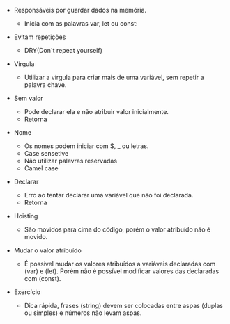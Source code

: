 * Responsáveis por guardar dados na memória.
  - Inicia com as palavras var, let ou const:
  <!-- 
  - var nome = 'Natan';
  - let idade = 18;
  - const possuiFaculdade = true;
  -->

* Evitam repetições
  - DRY(Don´t repeat yourself)
    <!-- 
    - var preco = 20;
    - var totalComprado = 5;
    - var precoTotal = preco * totalComprado; 
    -->

* Vírgula
  - Utilizar a vírgula para criar mais de uma variável, sem repetir a palavra chave.
    <!-- 
    var nome = 'Natan',
      idade = 28,
      possuiFaculdade = true; 
    -->

* Sem valor
  - Pode declarar ela e não atribuir valor inicialmente.
    <!-- var precoAplicativo; -->
  - Retorna 
    <!-- undefined -->

* Nome
  - Os nomes podem iniciar com $, _ ou letras.
    <!-- Podem conter números mas não iniciar com eles -->
  - Case sensetive
    <!-- nome é diferente de Nome -->
  - Não utilizar palavras reservadas
    <!-- https://www.w3schools.com/js/js_reserved.asp -->
  - Camel case
    <!-- é comum normeamos assim: abrirModal -->

* Declarar
  - Erro ao tentar declarar uma variável que não foi declarada.
    <!-- console.log(nome) -->
  - Retorna
    <!--nome is not defined -->

* Hoisting
  - São movidos para cima do código, porém o valor atribuído não é movido.
    <!-- 
    var comida;
    console.log(comida);
    // Retorna undefined
    comida = 'Pizza';
    console.log(comida);
    // Retorna Pizza 
    -->

* Mudar o valor atribuído
  - É possível mudar os valores atribuídos a variáveis declaradas com (var) e (let). Porém não é possível modificar valores das declaradas com (const).
    <!-- 
    var idade = 28
    idade = 29
    console.log(idade)

    let preco = 50
    preco = 25
    console.log(preco)

    const possuiFaculdade = true
    possuiFaculdade = false
    // Retorna um erro 
    -->

* Exercício
  - Dica rápida, frases (string) devem ser colocadas entre aspas (duplas ou simples) e números não levam aspas.
    <!-- 
    // Declarar uma variável com seu nome
    let nome = 'Natan';
    console.log(nome);

    // Declarar uma variável com sua idade
    let idade = '23';
    console.log(idade);

    // Declarar uma variável com a sua comida favorita e não atribuir valor
    let comidaFavorita;
    console.log(comidaFavorita);

    // Atribuir valor a sua comida favorita
    comidaFavorita = 'Lasanha';
    console.log(comidaFavorita);

    // Declarar 5 variáveis diferentes sem valores
    let profissao, filmeFavorito, animeFavorito, anoNasc, diaNasc;
    console.log(profissao);
    -->